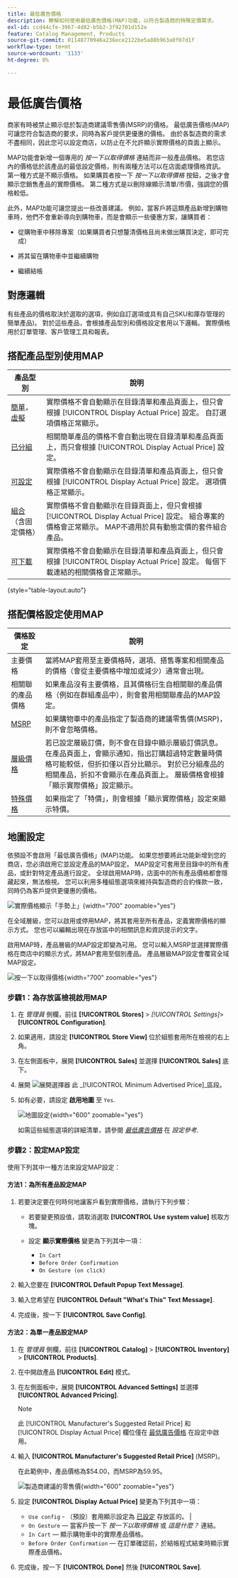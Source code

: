 ```yaml
---
title: 最低廣告價格
description: 瞭解如何使用最低廣告價格(MAP)功能，以符合製造商的特殊定價需求。
exl-id: ccd44cfe-3967-4d82-b5b2-3f92701d152e
feature: Catalog Management, Products
source-git-commit: 01148770946a236ece2122be5a88b963a0f07d1f
workflow-type: tm+mt
source-wordcount: '1133'
ht-degree: 0%

---
```


# 最低廣告價格

商家有時被禁止顯示低於製造商建議零售價(MSRP)的價格。 最低廣告價格(MAP)可讓您符合製造商的要求，同時為客戶提供更優惠的價格。 由於各製造商的需求不盡相同，因此您可以設定商店，以防止在不允許顯示實際價格的頁面上顯示。

MAP功能會新增一個專用的 _按一下以取得價格_ 連結而非一般產品價格。 若您店內的價格低於該產品的最低設定價格，則有兩種方法可以在店面處理價格資訊。 第一種方式是不顯示價格。 如果購買者按一下 _按一下以取得價格_ 按鈕，之後才會顯示您銷售產品的實際價格。 第二種方式是以刪除線顯示清單/市價，強調您的價格較低。

此外，MAP功能可讓您提出一些改善建議。 例如，當客戶將這類產品新增到購物車時，他們不會重新導向到購物車，而是會顯示一些優惠方案，讓購買者：

- 從購物車中移除專案（如果購買者只想釐清價格且尚未做出購買決定，即可完成）

- 將其留在購物車中並繼續購物

- 繼續結帳

## 對應邏輯

有些產品的價格取決於選取的選項，例如自訂選項或具有自己SKU和庫存管理的簡單產品)。 對於這些產品，會根據產品型別和價格設定套用以下邏輯。 實際價格用於訂單管理、客戶管理工具和報表。

## 搭配產品型別使用MAP

| 產品型別 | 說明 |
|--- |--- |
| [簡單](product-create-simple.md)， [虛擬](product-create-virtual.md) | 實際價格不會自動顯示在目錄清單和產品頁面上，但只會根據 [!UICONTROL Display Actual Price] 設定。 自訂選項價格正常顯示。 |
| [已分組](product-create-grouped.md) | 相關簡單產品的價格不會自動出現在目錄清單和產品頁面上，而只會根據 [!UICONTROL Display Actual Price] 設定。 |
| [可設定](product-create-configurable.md) | 實際價格不會自動顯示在目錄清單和產品頁面上，但只會根據 [!UICONTROL Display Actual Price] 設定。 選項價格正常顯示。 |
| [組合](product-create-bundle.md) （含固定價格） | 實際價格不會自動顯示在目錄頁面上，但只會根據 [!UICONTROL Display Actual Price] 設定。 組合專案的價格會正常顯示。 MAP不適用於具有動態定價的套件組合產品。 |
| [可下載](product-create-downloadable.md) | 實際價格不會自動顯示在目錄清單和產品頁面上，但只會根據 [!UICONTROL Display Actual Price] 設定。 每個下載連結的相關價格會正常顯示。 |

{style="table-layout:auto"}

## 搭配價格設定使用MAP

| 價格設定 | 說明 |
|--- |--- |
| 主要價格 | 當將MAP套用至主要價格時，選項、搭售專案和相關產品的價格（會從主要價格中增加或減少）通常會出現。 |
| 相關聯的產品價格 | 如果產品沒有主要價格，且其價格衍生自相關聯的產品價格（例如在群組產品中），則會套用相關聯產品的MAP設定。 |
| [MSRP](product-price-minimum-advertised.md) | 如果購物車中的產品指定了製造商的建議零售價(MSRP)，則不會忽略價格。 |
| [層級價格](product-price-tier.md) | 若已設定層級訂價，則不會在目錄中顯示層級訂價訊息。 在產品頁面上，會顯示通知，指出訂購超過特定數量時價格可能較低，但折扣僅以百分比顯示。 對於已分組產品的相關產品，折扣不會顯示在產品頁面上。 層級價格會根據「顯示實際價格」設定顯示。 |
| [特殊價格](product-price-special.md) | 如果指定了「特價」，則會根據「顯示實際價格」設定來顯示特價。 |

## 地圖設定

依預設不會啟用「最低廣告價格」(MAP)功能。 如果您想要將此功能新增到您的商店，您必須啟用它並設定產品的MAP設定。 MAP設定可套用至目錄中的所有產品，或針對特定產品進行設定。 全球啟用MAP時，店面中的所有產品價格都會隱藏起來，無法檢視。 您可以利用多種組態選項來維持與製造商的合約條款一致，同時仍為客戶提供更優惠的價格。

![實際價格顯示「手勢上」](./assets/storefront-msrp-on-gesture.png){width="700" zoomable="yes"}

在全域層級，您可以啟用或停用MAP，將其套用至所有產品，定義實際價格的顯示方式。 您也可以編輯出現在存放區中的相關訊息和資訊提示的文字。

啟用MAP時，產品層級的MAP設定即變為可用。 您可以輸入MSRP並選擇實際價格在商店中的顯示方式，將MAP套用至個別產品。 產品層級MAP設定會覆寫全域MAP設定。

![按一下以取得價格](./assets/storefront-price-map.png){width="700" zoomable="yes"}

### 步驟1：為存放區檢視啟用MAP

1. 在 _管理員_ 側欄，前往 **[!UICONTROL Stores]** > _[!UICONTROL Settings]_>**[!UICONTROL Configuration]**.

1. 如果適用，請設定 **[!UICONTROL Store View]** 位於組態套用所在檢視的右上角。

1. 在左側面板中，展開 **[!UICONTROL Sales]** 並選擇 **[!UICONTROL Sales]** 底下。

1. 展開 ![展開選擇器](../assets/icon-display-expand.png) 此 _[!UICONTROL Minimum Advertised Price]_區段。

1. 如有必要，請設定 **啟用地圖** 至 `Yes`.

   ![地圖設定](./assets/sales-minimum-advertised-price.png){width="600" zoomable="yes"}

   如需這些組態選項的詳細清單，請參閱 [_最低廣告價格_](../configuration-reference/sales/sales.md#minimum-advertised-price) 在 _設定參考_.

### 步驟2：設定MAP設定

使用下列其中一種方法來設定MAP設定：

#### 方法1：為所有產品設定MAP

1. 若要決定要在何時何地讓客戶看到實際價格，請執行下列步驟：

   - 若要變更預設值，請取消選取 **[!UICONTROL Use system value]** 核取方塊。

   - 設定 **顯示實際價格** 變更為下列其中一項：
      - `In Cart`
      - `Before Order Confirmation`
      - `On Gesture (on click)`

1. 輸入您要在 **[!UICONTROL Default Popup Text Message]**.

1. 輸入您希望在 **[!UICONTROL Default "What's This" Text Message]**.

1. 完成後，按一下 **[!UICONTROL Save Config]**.

#### 方法2：為單一產品設定MAP

1. 在 _管理員_ 側欄，前往 **[!UICONTROL Catalog]** > **[!UICONTROL Inventory]** > **[!UICONTROL Products]**.

1. 在中開啟產品 **[!UICONTROL Edit]** 模式。

1. 在左側面板中，展開 **[!UICONTROL Advanced Settings]** 並選擇 **[!UICONTROL Advanced Pricing]**.

   >[!NOTE]
   >
   >此 [!UICONTROL Manufacturer's Suggested Retail Price] 和 [!UICONTROL Display Actual Price] 欄位僅在 [最低廣告價格](../configuration-reference/sales/sales.md#minimum-advertised-price) 在設定中啟用。

1. 輸入 **[!UICONTROL Manufacturer's Suggested Retail Price]** (MSRP)。

   在此範例中，產品價格為$54.00，而MSRP為59.95。

   ![製造商建議的零售價](./assets/product-price-msrp.png){width="600" zoomable="yes"}

1. 設定 **[!UICONTROL Display Actual Price]** 變更為下列其中一項：

   - `Use config` - （預設）套用顯示設定為 [已設定](../configuration-reference/sales/sales.md#minimum-advertised-price) 存放區的。 |
   - `On Gesture`  — 當客戶按一下 _按一下以取得價格_ 或 _這是什麼？_ 連結。
   - `In Cart`  — 顯示購物車中的實際產品價格。
   - `Before Order Confirmation`  — 在訂單確認前，於結帳程式結束時顯示實際產品價格。

1. 完成後，按一下 **[!UICONTROL Done]** 然後 **[!UICONTROL Save]**.
